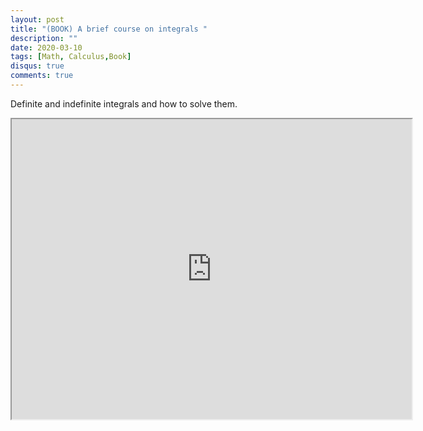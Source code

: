 ```yaml
---
layout: post
title: "(BOOK) A brief course on integrals "
description: ""
date: 2020-03-10
tags: [Math, Calculus,Book]
disqus: true
comments: true
---
```

Definite and indefinite integrals and how to solve them.
<div style="margin:0 auto;text-align:center">
<iframe src="https://drive.google.com/file/d/1nVzuWrwgAcarID-BW4vlVfAfeD_U9-KW/preview" width="640" height="480" allow="autoplay"></iframe>
</div>
<!--more-->